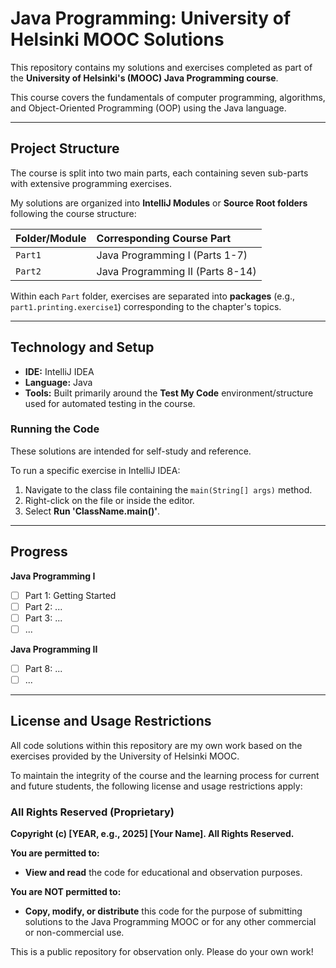 # Java Programming: University of Helsinki MOOC Solutions

This repository contains my solutions and exercises completed as part of the **University of Helsinki's (MOOC) Java Programming course**.

This course covers the fundamentals of computer programming, algorithms, and Object-Oriented Programming (OOP) using the Java language.

---

## Project Structure

The course is split into two main parts, each containing seven sub-parts with extensive programming exercises.

My solutions are organized into **IntelliJ Modules** or **Source Root folders** following the course structure:

| Folder/Module | Corresponding Course Part |
| :--- | :--- |
| `Part1` | Java Programming I (Parts 1-7) |
| `Part2` | Java Programming II (Parts 8-14) |

Within each `Part` folder, exercises are separated into **packages** (e.g., `part1.printing.exercise1`) corresponding to the chapter's topics.

---

## Technology and Setup

* **IDE:** IntelliJ IDEA
* **Language:** Java
* **Tools:** Built primarily around the **Test My Code** environment/structure used for automated testing in the course.

### Running the Code

These solutions are intended for self-study and reference.

To run a specific exercise in IntelliJ IDEA:
1. Navigate to the class file containing the `main(String[] args)` method.
2. Right-click on the file or inside the editor.
3. Select **Run 'ClassName.main()'**.

---

## Progress

**Java Programming I**
* [ ] Part 1: Getting Started
* [ ] Part 2: ...
* [ ] Part 3: ...
* [ ] ...

**Java Programming II**
* [ ] Part 8: ...
* [ ] ...

---

## License and Usage Restrictions

All code solutions within this repository are my own work based on the exercises provided by the University of Helsinki MOOC.

To maintain the integrity of the course and the learning process for current and future students, the following license and usage restrictions apply:

### All Rights Reserved (Proprietary)

**Copyright (c) [YEAR, e.g., 2025] [Your Name]. All Rights Reserved.**

**You are permitted to:**
* **View and read** the code for educational and observation purposes.

**You are NOT permitted to:**
* **Copy, modify, or distribute** this code for the purpose of submitting solutions to the Java Programming MOOC or for any other commercial or non-commercial use.

This is a public repository for observation only. Please do your own work!
